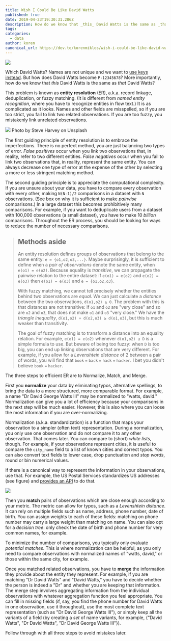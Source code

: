 ```yaml
---
title: Wish I Could Be Like David Watts
published: true
date: 2019-04-23T19:30:31.286Z
description: How do we know that _this_ David Watts is the same as _that_ David Watts?
tags:
categories:
  - data
author: koren
canonical_url: https://dev.to/korenmiklos/wish-i-could-be-like-david-watts-2edp
---
```


![](https://thepracticaldev.s3.amazonaws.com/i/ejv1y7jycmflj7isa14k.png)

Which David Watts? Names are not unique and we want to [use keys instead](https://medium.com/data-architect/choose-great-keys-d9ebe0485ec5). But how does David Watts become `P-12345678`? More importantly, how do we know that _this_ David Watts is the same as _that_ David Watts?

This problem is known as __entity resolution__ (ER), a.k.a. record linkage, deduplication, or fuzzy matching. (It is different from _named entity recognition_, where you have to recognize entities in flow text.) It is as complicated as it looks. Names and other fields are misspelled, so if you are too strict, you fail to link two related observations. If you are too fuzzy, you mistakenly link unrelated observations.

![](https://thepracticaldev.s3.amazonaws.com/i/uc422l830k173bp7omq0.jpg)
Photo by Steve Harvey on Unsplash

The first guiding principle of entity resolution is to embrace the imperfections. There is no perfect method, you are just balancing two types of error. _False positives_ occur when you link two observations that, in reality, refer to two different entities. _False negatives_ occur when you fail to link two observations that, in reality, represent the same entity. You can always decrease one type of error at the expense of the other by selecting a more or less stringent matching method.

The second guiding principle is to appreciate the computational complexity. If you are unsure about your data, you have to compare every observation with every other, making `N(N-1)/2` comparisons in a dataset with `N` observations. (See box on why it is sufficient to make _pairwise_ comparisons.) In a large dataset this becomes prohibitively many comparisons. For example, if you want to deduplicate users from a dataset with 100,000 observations (a small dataset), you have to make 10 _billion_ comparisons. Throughout the ER process, you should be looking for ways to reduce the number of necessary comparisons.

> ## Methods aside
> An entity resolution defines groups of observations that belong to the same entity: `e = {o1,o2,o3,...}`. Maybe surprisingly, it is sufficient to define when a _pair of observations_ denote the same entity, when `e(o1) = e(o2)`. Because equality is _transitive_, we can propagate the pairwise relation to the entire dataset: if `e(o1) = e(o2)` and `e(o2) = e(o3)` then `e(o1) = e(o3)` and `e = {o1,o2,o3}`.
>
> With fuzzy matching, we cannot tell precisely whether the entities behind two observations are _equal_. We can just calculate a _distance_ between the two observations, `d(o1,o2) ≥ 0`. The problem with this is that distances are not transitive: if `o1` and `o2` are "very close" and so are `o2` and `o3`, that does not make `o1` and `o3` "very close." We have the _triangle inequality_, `d(o1,o2) + d(o2,o3) ≥ d(o1,o3)`, but this is much weaker than transitivity. 
>
> The goal of fuzzy matching is to transform a distance into an equality relation. For example, `e(o1) = e(o2)` whenever `d(o1,o2) ≤ D` is a simple formula to use. But beware of being too fuzzy: when `D` is too big, you can end up linking observations that are very different. For example, if you allow for a _Levenshtein distance_ of 2 between a pair of words, you will find that
`book` `=` `back` `=` `hack` `=` `hacker`. I bet you didn't believe `book` `=` `hacker`.

The three steps to efficient ER are to Normalize, Match, and Merge.

First you __normalize__ your data by eliminating typos, alternative spellings, to bring the data to a more structured, more comparable format. For example, a name "Dr David George Watts III" may be normalized to "watts, david." Normalization can give you a lot of efficiency because your comparisons in the next step will be much easier. However, this is also where you can loose the most information if you are over-normalizing. 

Normalization (a.k.a. standardization) is a function that maps your observation to a simpler (often text) representation. During a normalization, you only use one observation and do not compare it to any other observation. That comes later. You can compare to (short) _white lists_, though. For example, if your observations represent cities, it is useful to compare the `city_name` field to a list of known cities and correct typos. You can also convert text fields to lower case, drop punctuation and _stop words_, round or bin numerical values.

If there is a canonical way to represent the information in your observations, use that. For example, the US Postal Services standardizes US addresses (see figure) and [provides an API](https://www.usps.com/business/web-tools-apis/address-information-api.htm) to do that. 

![](https://thepracticaldev.s3.amazonaws.com/i/dy4d171gkjmql3lltxr4.png)

Then you __match__ pairs of observations which are close enough according to your metric. The metric can allow for typos, such as a _Levenshtein distance_. It can rely on multiple fields such as name, address, phone number, date of birth. You can assign weights to each of these fields: matching on phone number may carry a large weight than matching on name. You can also opt for a _decision tree_: only check the date of birth and phone number for very common names, for example.

To minimize the number of comparisons, you typically only evaluate _potential matches_. This is where normalization can be helpful, as you only need to compare observations with normalized names of "watts, david," or those within the same city, for example.

Once you matched related observations, you have to __merge__ the information they provide about the entity they represent. For example, if you are matching "Dr David Watts" and "David Watts," you have to decide whether the person is indeed a "Dr" and whether you are keeping that information. The merge step involves aggregating information from the individual observations with whatever aggregation function you feel appropriate. You can fill in missing fields (if, say, you find the phone number for David Watts in one observation, use it throughout), use the most complete text representation (such as "Dr David George Watts III"), or simply keep all the variants of a field (by creating a _set_ of name variants, for example, {"David Watts", "Dr David Watts", "Dr David George Watts III"}). 

Follow through with all three steps to avoid mistakes later.